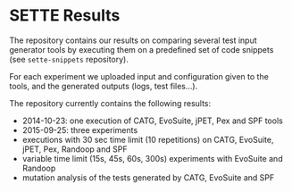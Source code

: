 # SETTE Results

The repository contains our results on comparing several test input generator tools by executing them on a predefined set of code snippets (see `sette-snippets` repository).

For each experiment we uploaded input and configuration given to the tools, and the generated outputs (logs, test files...).

The repository currently contains the following results:

* 2014-10-23: one execution of CATG, EvoSuite, jPET, Pex and SPF tools
* 2015-09-25: three experiments
 * executions with 30 sec time limit (10 repetitions) on CATG, EvoSuite, jPET, Pex, Randoop and SPF
 * variable time limit (15s, 45s, 60s, 300s) experiments with EvoSuite and Randoop
 * mutation analysis of the tests generated by CATG, EvoSuite and SPF

